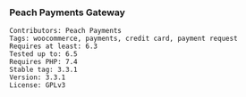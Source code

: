 ### Peach Payments Gateway

```
Contributors: Peach Payments
Tags: woocommerce, payments, credit card, payment request
Requires at least: 6.3
Tested up to: 6.5
Requires PHP: 7.4
Stable tag: 3.3.1
Version: 3.3.1
License: GPLv3
```
